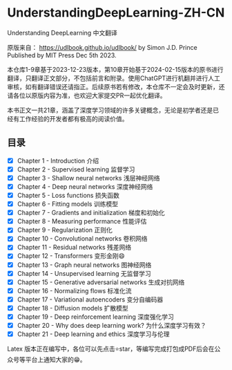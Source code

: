 # UnderstandingDeepLearning-ZH-CN

Understanding DeepLearning 中文翻译

原版来自： https://udlbook.github.io/udlbook/
by Simon J.D. Prince
Published by MIT Press Dec 5th 2023.

本仓库1-9章基于2023-12-23版本，第10章开始基于2024-02-15版本的原书进行翻译，只翻译正文部分，不包括前言和附录。使用ChatGPT进行机翻并进行人工审核，如有翻译错误还请指正。后续原书若有修改，本仓库不一定会及时更新，还请各位以原版内容为准，也欢迎大家提交PR一起优化翻译。

本书正文一共21章，涵盖了深度学习领域的许多关键概念，无论是初学者还是已经有工作经验的开发者都有极高的阅读价值。

## 目录

- [X] Chapter 1 - Introduction 介绍
- [X] Chapter 2 - Supervised learning 监督学习
- [X] Chapter 3 - Shallow neural networks 浅层神经网络
- [X] Chapter 4 - Deep neural networks 深度神经网络
- [X] Chapter 5 - Loss functions 损失函数
- [X] Chapter 6 - Fitting models 训练模型
- [X] Chapter 7 - Gradients and initialization 梯度和初始化
- [X] Chapter 8 - Measuring performance 性能评估
- [X] Chapter 9 - Regularization 正则化
- [X] Chapter 10 - Convolutional networks 卷积网络
- [X] Chapter 11 - Residual networks 残差网络
- [X] Chapter 12 - Transformers 变形金刚😄
- [X] Chapter 13 - Graph neural networks 图神经网络
- [X] Chapter 14 - Unsupervised learning 无监督学习
- [X] Chapter 15 - Generative adversarial networks 生成对抗网络
- [X] Chapter 16 - Normalizing flows 标准化流
- [X] Chapter 17 - Variational autoencoders 变分自编码器
- [X] Chapter 18 - Diffusion models 扩散模型
- [X] Chapter 19 - Deep reinforcement learning 深度强化学习
- [X] Chapter 20 - Why does deep learning work? 为什么深度学习有效？
- [X] Chapter 21 - Deep learning and ethics 深度学习与伦理

Latex 版本正在编写中，各位可以先点击⭐️star，等编写完成打包成PDF后会在公众号等平台上通知大家的😁。
